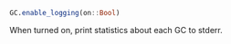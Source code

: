 ```julia
GC.enable_logging(on::Bool)
```

When turned on, print statistics about each GC to stderr.
